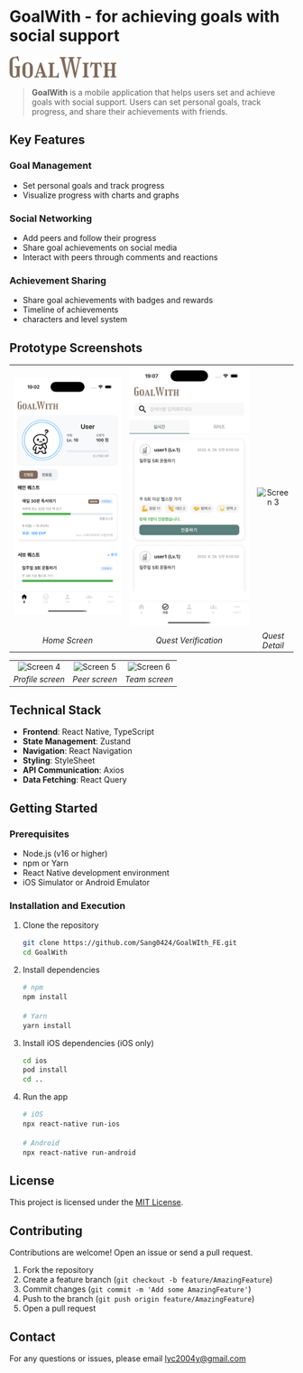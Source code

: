 # GoalWith - for achieving goals with social support

![GoalWith Logo](src/assets/images/logo.png) <!-- Add your logo path here -->

> **GoalWith** is a mobile application that helps users set and achieve goals with social support. Users can set personal goals, track progress, and share their achievements with friends.

## Key Features

### Goal Management

- Set personal goals and track progress
- Visualize progress with charts and graphs

### Social Networking

- Add peers and follow their progress
- Share goal achievements on social media
- Interact with peers through comments and reactions

### Achievement Sharing

- Share goal achievements with badges and rewards
- Timeline of achievements
- characters and level system

## Prototype Screenshots

|                                                     |                                                            |                |
| :-------------------------------------------------: | :--------------------------------------------------------: | :------------: |
| ![Screen 1](/src/assets/screenshot/Home_screen.png) | ![Screen 2](/src/assets/screenshot/Quest_verification.png) | ![Screen 3]()  |
|                    _Home Screen_                    |                    _Quest Verification_                    | _Quest Detail_ |

|                                           |                                               |                                               |
| :---------------------------------------: | :-------------------------------------------: | :-------------------------------------------: |
| ![Screen 4](/src/screenshots/screen4.png) | ![Screen 5](/src/screenshots/Peer_screen.png) | ![Screen 6](/src/screenshots/Team_screen.png) |
|             _Profile screen_              |                 _Peer screen_                 |                 _Team screen_                 |

## Technical Stack

- **Frontend**: React Native, TypeScript
- **State Management**: Zustand
- **Navigation**: React Navigation
- **Styling**: StyleSheet
- **API Communication**: Axios
- **Data Fetching**: React Query

## Getting Started

### Prerequisites

- Node.js (v16 or higher)
- npm or Yarn
- React Native development environment
- iOS Simulator or Android Emulator

### Installation and Execution

1. Clone the repository

   ```bash
   git clone https://github.com/Sang0424/GoalWIth_FE.git
   cd GoalWith
   ```

2. Install dependencies

   ```bash
   # npm
   npm install

   # Yarn
   yarn install
   ```

3. Install iOS dependencies (iOS only)

   ```bash
   cd ios
   pod install
   cd ..
   ```

4. Run the app

   ```bash
   # iOS
   npx react-native run-ios

   # Android
   npx react-native run-android
   ```

## License

This project is licensed under the [MIT License](LICENSE).

## Contributing

Contributions are welcome! Open an issue or send a pull request.

1. Fork the repository
2. Create a feature branch (`git checkout -b feature/AmazingFeature`)
3. Commit changes (`git commit -m 'Add some AmazingFeature'`)
4. Push to the branch (`git push origin feature/AmazingFeature`)
5. Open a pull request

## Contact

For any questions or issues, please email [lyc2004y@gmail.com](mailto:lyc2004y@gmail.com)
